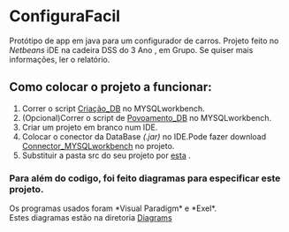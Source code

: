 # ConfiguraFacil
 Protótipo de app em java para um configurador de carros.
 Projeto feito no *Netbeans* iDE  na cadeira  DSS  do 3 Ano , em Grupo.
 Se quiser mais informações, ler o relatório.
 
 <h2>Como colocar o projeto a funcionar:</h2>
 
 <ol>
  <li>Correr o script <a href="https://github.com/rafael4512/ConfiguraFacil/blob/ril/Project/DB/ConfiguraFacil_mysql_create.sql">Criação_DB</a> no MYSQLworkbench.</li>
  <li>(Opcional)Correr o script de <a href="https://github.com/rafael4512/ConfiguraFacil/blob/ril/Project/DB/povoamento_DSS.sql">Povoamento_DB</a> no MYSQLworkbench.</li>
  <li>Criar um projeto em branco num IDE.</li>
  <li>Colocar o conector da DataBase <em><bf>(.jar)</bf></em> no IDE.Pode fazer download  
<a href="https://dev.mysql.com/downloads/connector/j/5.1.html">Connector_MYSQLworkbench</a> no projeto. </li>
  <li>Substituir a pasta src do seu projeto por <a href="https://github.com/rafael4512/ConfiguraFacil/tree/ril/Project/">esta</a>
.</li>
 </ol>



<h3>Para além do codigo, foi feito diagramas para especificar  este projeto.</h3>
Os programas  usados foram *Visual Paradigm* e *Exel*.<br />
Estes diagramas estão na diretoria <a href="https://github.com/rafael4512/ConfiguraFacil/tree/ril/Project/Diagrams">Diagrams</a>

